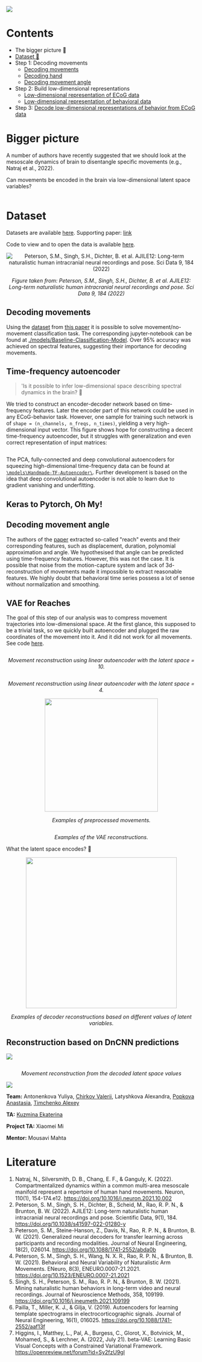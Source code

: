 ![](blog/header.png)

# Contents
 - The bigger picture 🌌
 - [Dataset 🧠](#Dataset)
 - Step 1: Decoding movements
   - [Decoding movements](#decoding-movements)
   - [Decoding hand](#keras-to-pytorch-oh-my)
   - [Decoding movement angle](#decoding-movement-angle)
 - Step 2: Build low-dimensional representations
   - [Low-dimensional representation of ECoG data](#)
   - [Low-dimensional representation of behavioral data](#vae-for-reaches)
 - Step 3: [Decode low-dimensional representations of behavior from ECoG data](#reconstruction-based-on-dncnn-predictions)


# Bigger picture

A number of authors have recently suggested that we should look at the mesoscale dynamics of brain to disentangle specific movements (e.g., Natraj et al., 2022).

Can movements be encoded in the brain via low-dimensional latent space variables?


<p align="center">
   <img src="blog/main_idea.png" alt="">
</p>

# Dataset
Datasets are available [here](https://dandiarchive.org/dandiset/000055/0.220127.0436/files?location=). Supporting paper: [link](https://www.nature.com/articles/s41597-022-01280-y)

Code to view and to open the data is available [here](https://github.com/BruntonUWBio/ajile12-nwb-data).

<p align="center">
   <img src="blog/dataset_description.png" alt="Peterson, S.M., Singh, S.H., Dichter, B. et al. AJILE12: Long-term naturalistic human intracranial neural recordings and pose. Sci Data 9, 184 (2022)">
</p>
<p align="center">
   <i>Figure taken from: Peterson, S.M., Singh, S.H., Dichter, B. et al. AJILE12: Long-term naturalistic human intracranial neural recordings and pose. Sci Data 9, 184 (2022)</i>
</p>

## Decoding movements

Using the [dataset](https://figshare.com/projects/Generalized_neural_decoders_for_transfer_learning_across_participants_and_recording_modalities/90287) from [this paper](https://iopscience.iop.org/article/10.1088/1741-2552/abda0b) it is possible to solve movement/no-movement classification task. The corresponding jupyter-notebook can be found at [./models/Baseline-Classification-Model](./models/Baseline-Classification-Model). Over 95% accuracy was achieved on spectral features, suggesting their importance for decoding movements.

## Time-frequency autoencoder

> 'Is it possible to infer low-dimensional space describing spectral dynamics in the brain? 🤔

We tried to construct an encoder-decoder network based on time-frequency features. Later the encoder part of this network could be used in any ECoG-behavior task. However, one sample for training such network is of `shape = (n_channels, n_freqs, n_times)`, yielding a very high-dimensional input vector. This figure shows hope for constructing a decent time-frequency autoencoder, but it struggles with generalization and even correct representation of input matrices:

<p align="center">
   <img src="blog/ecog_autoencoder/tfrs_ae.png" alt="">
</p>

The PCA, fully-connected and deep convolutional autoencoders for squeezing high-dimensional time-frequency data can be found at [`\models\Handmade-TF-Autoencoder\`](./models/Handmade-TF-Autoencoder).
Further development is based on the idea that deep convolutional autoencoder is not able to learn due to gradient vanishing and underfitting.


## Keras to Pytorch, Oh My!

## Decoding movement angle

The authors of the [paper](https://www.sciencedirect.com/science/article/abs/pii/S0165027021001345) extracted so-called "reach" events and their corresponding features, such as displacement, duration, polynomial approximation and angle. We hypothesised that angle can be predicted using time-frequency features. However, this was not the case. It is possible that noise from the motion-capture system and lack of 3d-reconstruction of movements made it impossible to extract reasonable features. We highly doubt that behavioral time series possess a lot of sense without normalization and smoothing. 


## VAE for Reaches

The goal of this step of our analysis was to compress movement trajectories into low-dimensional space. At the first glance, this supposed to be a trivial task, so we quickly built autoencoder and plugged the raw coordinates of the movement into it. And it did not work for all movements. See code [here](./models/reach_ae/train_ae_for_raw_reaches.ipynb).

<p align="center">
   <img src="blog/reaches_analysis/reconstruction_raw_reaches_latent_space_10.png" alt="">
</p>
<p align="center">
   <i>Movement reconstruction using linear autoencoder with the latent space = 10.</i>
</p>

<p align="center">
  <img src="blog/reaches_analysis/reconstruction_raw_reaches_latent_space_4.png" alt="">
</p>
<p align="center">
   <i>Movement reconstruction using linear autoencoder with the latent space = 4.</i>
</p>

<p align="center">
  <img src="blog/reaches_analysis/reach_examples.gif" width="300" alt=""/>
</p>
<p align="center">
   <i>Examples of preprocessed movements.</i>
</p>

<p align="center">
   <img src="blog/reaches_analysis/reconstruction_examples.png" alt=""/>
</p>
<p align="center">
   <i>Examples of the VAE reconstructions.</i>
</p>

What the latent space encodes? 🤔

<p align="center">
   <img src="blog/reaches_analysis/reach_z_values.gif" width="400" alt=""/>
</p>
<p align="center">
   <i>Examples of decoder reconstructions based on different values of latent variables.</i>
</p>


## Reconstruction based on DnCNN predictions
![](blog/dncnn/reconstruction_pipeline.png)

<p align="center">
   <img src="blog/dncnn/latent_space_reconstruction.png" alt="">
</p>

<p align="center">
   <i>Movement reconstruction from the decoded latent space values</i>
</p>


![](blog/bottom.png)


**Team:** Antonenkova Yuliya, [Chirkov Valerii](https://github.com/vagechirkov), Latyshkova Alexandra, [Popkova Anastasia](https://github.com/popkova-a), [Timchenko Alexey](https://github.com/AlexeyTimchenko)

**TA:** [Kuzmina Ekaterina](https://github.com/NevVerVer)

**Project TA:** Xiaomei Mi

**Mentor:** Mousavi Mahta


# Literature

1. Natraj, N., Silversmith, D. B., Chang, E. F., & Ganguly, K. (2022). Compartmentalized dynamics within a common multi-area mesoscale manifold represent a repertoire of human hand movements. Neuron, 110(1), 154-174.e12. https://doi.org/10.1016/j.neuron.2021.10.002
2. Peterson, S. M., Singh, S. H., Dichter, B., Scheid, M., Rao, R. P. N., & Brunton, B. W. (2022). AJILE12: Long-term naturalistic human intracranial neural recordings and pose. Scientific Data, 9(1), 184. https://doi.org/10.1038/s41597-022-01280-y
3. Peterson, S. M., Steine-Hanson, Z., Davis, N., Rao, R. P. N., & Brunton, B. W. (2021). Generalized neural decoders for transfer learning across participants and recording modalities. Journal of Neural Engineering, 18(2), 026014. https://doi.org/10.1088/1741-2552/abda0b
4. Peterson, S. M., Singh, S. H., Wang, N. X. R., Rao, R. P. N., & Brunton, B. W. (2021). Behavioral and Neural Variability of Naturalistic Arm Movements. ENeuro, 8(3), ENEURO.0007-21.2021. https://doi.org/10.1523/ENEURO.0007-21.2021
5. Singh, S. H., Peterson, S. M., Rao, R. P. N., & Brunton, B. W. (2021). Mining naturalistic human behaviors in long-term video and neural recordings. Journal of Neuroscience Methods, 358, 109199. https://doi.org/10.1016/j.jneumeth.2021.109199
6. Pailla, T., Miller, K. J., & Gilja, V. (2019). Autoencoders for learning template spectrograms in electrocorticographic signals. Journal of Neural Engineering, 16(1), 016025. https://doi.org/10.1088/1741-2552/aaf13f
7. Higgins, I., Matthey, L., Pal, A., Burgess, C., Glorot, X., Botvinick, M., Mohamed, S., & Lerchner, A. (2022, July 21). beta-VAE: Learning Basic Visual Concepts with a Constrained Variational Framework. https://openreview.net/forum?id=Sy2fzU9gl


 
